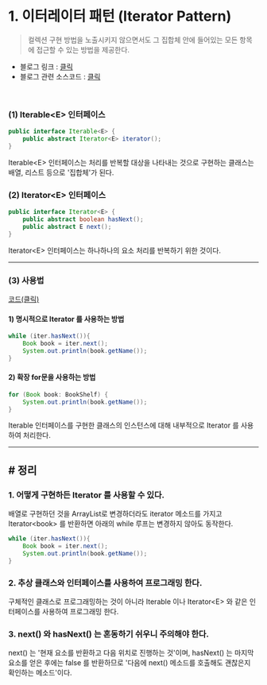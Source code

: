 # 1. 이터레이터 패턴 (Iterator Pattern)
>컬렉션 구현 방법을 노출시키지 않으면서도 그 집합체 안에 들어있는 모든 항목에 접근할 수 있는 방법을 제공한다.

* 블로그 링크 : [클릭](https://gymdev.tistory.com/33)
* 블로그 관련 소스코드 : [클릭](https://github.com/jmr10200/design-pattern/tree/master/src/main/java/hello/example/designpattern/iterator)

<br>

### (1) Iterable\<E> 인터페이스
```java
public interface Iterable<E> {
    public abstract Iterator<E> iterator();
}
```
Iterable\<E> 인터페이스는 처리를 반복할 대상을 나타내는 것으로 구현하는 클래스는 배열, 리스트 등으로 '집합체'가 된다.


### (2) Iterator\<E> 인터페이스
```java
public interface Iterator<E> {
    public abstract boolean hasNext();
    public abstract E next();
}
```
Iterator\<E> 인터페이스는 하나하나의 요소 처리를 반복하기 위한 것이다.


<hr>


### (3) 사용법
[코드(클릭)](../src/test/java/hello/example/designpattern/iterator/yuki/BookTest.java)
#### 1) 명시적으로 Iterator 를 사용하는 방법
```java
while (iter.hasNext()){
    Book book = iter.next();
    System.out.println(book.getName());
}
```

#### 2) 확장 for문을 사용하는 방법
```java
for (Book book: BookShelf) {
    System.out.println(book.getName());
}
```
Iterable 인터페이스를 구현한 클래스의 인스턴스에 대해 내부적으로 Iterator 를 사용하여 처리한다.


<hr>


## # 정리
### 1. 어떻게 구현하든 Iterator 를 사용할 수 있다.
배열로 구현하던 것을 ArrayList로 변경하더라도 iterator 메소드를 가지고 Iterator\<book> 를 반환하면 아래의 while 루프는 변경하지 않아도 동작한다.
```java
while (iter.hasNext()){
    Book book = iter.next();
    System.out.println(book.getName());
}
```

### 2. 추상 클래스와 인터페이스를 사용하여 프로그래밍 한다.
구체적인 클래스로 프로그래밍하는 것이 아니라 Iterable 이나 Iterator\<E> 와 같은 인터페이스를 사용하여 프로그래밍 한다.

### 3. next() 와 hasNext() 는 혼동하기 쉬우니 주의해야 한다.
next() 는 '현재 요소를 반환하고 다음 위치로 진행하는 것'이며, hasNext() 는 마지막 요소를 얻은 후에는 false 를 반환하므로 '다음에 next() 메소드를 호출해도 괜찮은지 확인하는 메소드'이다.

